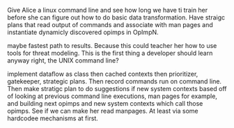 Give Alice a linux command line and see how long we have ti train her before she can figure out how to do basic data transformation. Have straigc plans that read output of commands and associate with man pages and instantiate dynamicly discovered opimps in OpImpN.

maybe fastest path to results. Because this could teacher her how to use tools for threat modeling. This is the first thing a developer should learn anyway right, the UNIX command line?

implement dataflow as class then cached contexts then prioritizer, gatekeeper, strategic plans. Then record commands run on command line. Then make stratigc plan to do suggestions if new system contexts based off of looking at previous command line executions, man pages for example, and building next opimps and new system contexts which call those opimps. See if we can make her read manpages. At least via some hardcodee mechanisms at first.